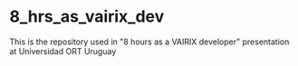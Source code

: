 # 8_hrs_as_vairix_dev
This is the repository used in "8 hours as a VAIRIX developer" presentation at Universidad ORT Uruguay
